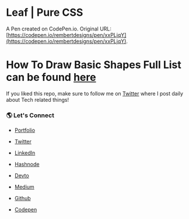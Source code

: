 # Leaf | Pure CSS

A Pen created on CodePen.io. Original URL: [https://codepen.io/rembertdesigns/pen/xxPLjqY](https://codepen.io/rembertdesigns/pen/xxPLjqY).

# How To Draw Basic Shapes Full List can be found [here](https://codepen.io/collection/OLbyor)

If you liked this repo, make sure to follow me on [Twitter](https://twitter.com/RembertDesigns) where I post daily about Tech related things!

### 🌎 Let's Connect

- [Portfolio](https://www.rembertdesigns.co/)

- [Twitter](https://twitter.com/RembertDesigns)

- [LinkedIn](https://www.linkedin.com/in/rrembert/)

- [Hashnode](https://rembertdesigns.hashnode.dev/)

- [Devto](https://dev.to/rembertdesigns)

- [Medium](https://medium.com/@rembertdesigns)

- [Github](https://github.com/rembertdesigns)

- [Codepen](https://codepen.io/rembertdesigns)
